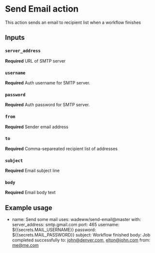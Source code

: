 # Send Email action

This action sends an email to recipient list when a workflow finishes

## Inputs

### `server_address`

**Required** URL of SMTP server

### `username`

**Required** Auth username for SMTP server.

### `password`

**Required** Auth password for SMTP server.

### `from`

**Required** Sender email address

### `to`

**Required** Comma-separeated recipient list of addresses

### `subject`

**Required** Email subject line

### `body`

**Required** Email body text


## Example usage

- name: Send some mail
  uses: wadeww/send-email@master
  with:
    server_address: smtp.gmail.com
    port: 465
    username: ${{secrets.MAIL_USERNAME}}
    password: ${{secrets.MAIL_PASSWORD}}
    subject: Workflow finished
    body: Job completed successfully
    to: john@denver.com, elton@john.com
    from: me@me.com

